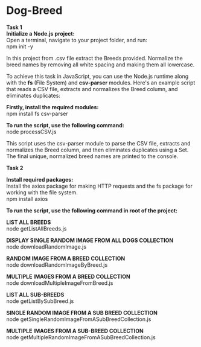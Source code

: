 # Dog-Breed
**Task 1**   
**Initialize a Node.js project:**    
Open a terminal, navigate to your project folder, and run:    
npm init -y  

In this project from .csv file extract the Breeds provided. Normalize the breed names by removing all white spacing and making them all lowercase.  

To achieve this task in JavaScript, you can use the Node.js runtime along with the **fs** (File System) and **csv-parser** modules. Here's an example script that reads a CSV file, extracts and normalizes the Breed column, and eliminates duplicates:  

**Firstly, install the required modules:**  
npm install fs csv-parser  

**To run the script, use the following command:**  
node processCSV.js  

This script uses the csv-parser module to parse the CSV file, extracts and normalizes the Breed column, and then eliminates duplicates using a Set. The final unique, normalized breed names are printed to the console.  

**Task 2**    

**Install required packages:**  
Install the axios package for making HTTP requests and the fs package for working with the file system.  
npm install axios  


**To run the script, use the following command in root of the project:** 

**LIST ALL BREEDS**    
node getListAllBreeds.js    

**DISPLAY SINGLE RANDOM IMAGE FROM ALL DOGS COLLECTION**  
node downloadRandomImage.js  

**RANDOM IMAGE FROM A BREED COLLECTION**  
node downloadRandomImageByBreed.js  

**MULTIPLE IMAGES FROM A BREED COLLECTION**    
node downloadMultipleImageFromBreed.js  

**LIST ALL SUB-BREEDS**    
node getListBySubBreed.js  

**SINGLE RANDOM IMAGE FROM A SUB BREED COLLECTION**  
node getSingleRandomImageFromASubBreedCollection.js  

**MULTIPLE IMAGES FROM A SUB-BREED COLLECTION**  
node getMultipleRandomImageFromASubBreedCollection.js  






